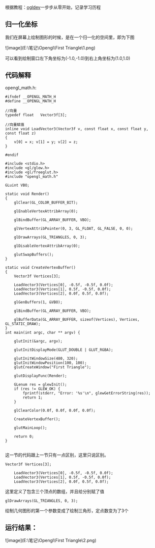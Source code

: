 根据教程：[ogldev](http://ogldev.atspace.co.uk/index.html)一步步从零开始，记录学习历程

## 归一化坐标
我们在屏幕上绘制图形的时候，是在一个归一化的空间里，即为下图

![image](E:\笔记\Opengl\First Triangle\1.png)

可以看到绘制窗口左下角坐标为(-1.0,-1.0)到右上角坐标为(1.0,1.0)

## 代码解释
opengl_math.h:

```
#ifndef __OPENGL_MATH_H
#define __OPENGL_MATH_H

//向量        
typedef float   Vector3f[3];                

//向量赋值
inline void LoadVector3(Vector3f v, const float x, const float y, const float z)
{
	v[0] = x; v[1] = y; v[2] = z;
}

#endif
```

```
#include <stdio.h>
#include <gl/glew.h>
#include <gl/freeglut.h>
#include "opengl_math.h"

GLuint VBO;

static void Render()
{
	glClear(GL_COLOR_BUFFER_BIT);

	glEnableVertexAttribArray(0);

	glBindBuffer(GL_ARRAY_BUFFER, VBO);

	glVertexAttribPointer(0, 3, GL_FLOAT, GL_FALSE, 0, 0);

	glDrawArrays(GL_TRIANGLES, 0, 3);

	glDisableVertexAttribArray(0);

	glutSwapBuffers();
}

static void CreateVertexBuffer()
{
	Vector3f Vertices[3];

	LoadVector3(Vertices[0], -0.5f, -0.5f, 0.0f);
	LoadVector3(Vertices[1], 0.5f, -0.5f, 0.0f);
	LoadVector3(Vertices[2], 0.0f, 0.5f, 0.0f);

	glGenBuffers(1, &VBO);

	glBindBuffer(GL_ARRAY_BUFFER, VBO);

	glBufferData(GL_ARRAY_BUFFER, sizeof(Vertices), Vertices, GL_STATIC_DRAW);
}
int main(int argc, char ** argv) {

	glutInit(&argc, argv);

	glutInitDisplayMode(GLUT_DOUBLE | GLUT_RGBA);

	glutInitWindowSize(480, 320);
	glutInitWindowPosition(100, 100);
	glutCreateWindow("First Triangle");

	glutDisplayFunc(Render);

	GLenum res = glewInit();
	if (res != GLEW_OK) {
		fprintf(stderr, "Error: '%s'\n", glewGetErrorString(res));
		return 1;
	}

	glClearColor(0.0f, 0.0f, 0.0f, 0.0f);

	CreateVertexBuffer();

	glutMainLoop();

	return 0;
}


```
这一节的代码跟上一节只有一点区别，这里只说区别。


```
Vector3f Vertices[3];

	LoadVector3(Vertices[0], -0.5f, -0.5f, 0.0f);
	LoadVector3(Vertices[1], 0.5f, -0.5f, 0.0f);
	LoadVector3(Vertices[2], 0.0f, 0.5f, 0.0f);
```
这里定义了包含三个顶点的数组，并且给分别赋了值

```
glDrawArrays(GL_TRIANGLES, 0, 3); 
```
绘制几何图形的第一个参数变成了绘制三角形，定点数变为了3个

## 运行结果：
![image](E:\笔记\Opengl\First Triangle\2.png)